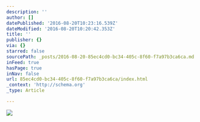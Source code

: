 ```yaml
---
description: ''
author: []
datePublished: '2016-08-20T10:23:16.539Z'
dateModified: '2016-08-20T10:20:42.353Z'
title: ''
publisher: {}
via: {}
starred: false
sourcePath: _posts/2016-08-20-85ec4cd0-bc34-405c-8f60-f7a97b3ca6ca.md
inFeed: true
hasPage: true
inNav: false
url: 85ec4cd0-bc34-405c-8f60-f7a97b3ca6ca/index.html
_context: 'http://schema.org'
_type: Article

---
```

![](https://the-grid-user-content.s3-us-west-2.amazonaws.com/a0056bbf-ba7a-40cd-b6ee-f294e2443720.jpg)